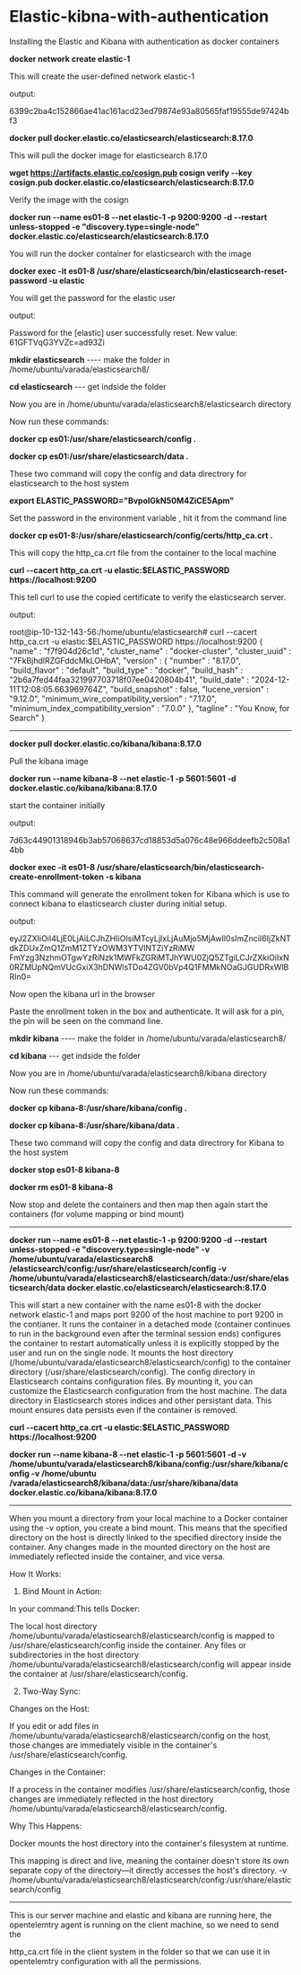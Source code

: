 # Elastic-kibna-with-authentication
Installing the Elastic and Kibana with authentication as docker containers


**docker network create elastic-1**  

This will create the user-defined network elastic-1

output:

6399c2ba4c152866ae41ac161acd23ed79874e93a80565faf19555de97424bf3



**docker pull docker.elastic.co/elasticsearch/elasticsearch:8.17.0**

This will pull the docker image for elasticsearch 8.17.0



**wget https://artifacts.elastic.co/cosign.pub
cosign verify --key cosign.pub docker.elastic.co/elasticsearch/elasticsearch:8.17.0**

Verify the image with the cosign



**docker run --name es01-8 --net elastic-1 -p 9200:9200 -d --restart unless-stopped -e "discovery.type=single-node" docker.elastic.co/elasticsearch/elasticsearch:8.17.0**

You will run the docker container for elasticsearch with the image 


**docker exec -it es01-8 /usr/share/elasticsearch/bin/elasticsearch-reset-password -u elastic**

You will get the password for the elastic user

output:

Password for the [elastic] user successfully reset.
New value: 61GFTVqG3YVZc=ad93Zi





**mkdir elasticsearch** ---- make the folder in  /home/ubuntu/varada/elasticsearch8/

**cd elasticsearch** --- get indside the folder

Now you are in /home/ubuntu/varada/elasticsearch8/elasticsearch directory

Now run these commands:
 
**docker cp es01:/usr/share/elasticsearch/config .**

**docker cp es01:/usr/share/elasticsearch/data .**


These two command will copy the config and data directrory for elasticsearch to the host system


**export ELASTIC_PASSWORD="BvpoIGkN50M4ZiCE5Apm"**

Set the password in the environment variable , hit it from the command line


**docker cp es01-8:/usr/share/elasticsearch/config/certs/http_ca.crt .**


This will copy the http_ca.crt file from the container to the local machine


**curl --cacert http_ca.crt -u elastic:$ELASTIC_PASSWORD https://localhost:9200**


This tell curl to use the copied certificate to verify the elasticsearch server.


output:

root@ip-10-132-143-56:/home/ubuntu/elasticsearch# curl --cacert http_ca.crt -u elastic:$ELASTIC_PASSWORD https://localhost:9200
{
  "name" : "f7f904d26c1d",
  "cluster_name" : "docker-cluster",
  "cluster_uuid" : "7FkBjhdlRZGFddcMkLOHbA",
  "version" : {
    "number" : "8.17.0",
    "build_flavor" : "default",
    "build_type" : "docker",
    "build_hash" : "2b6a7fed44faa321997703718f07ee0420804b41",
    "build_date" : "2024-12-11T12:08:05.663969764Z",
    "build_snapshot" : false,
    "lucene_version" : "9.12.0",
    "minimum_wire_compatibility_version" : "7.17.0",
    "minimum_index_compatibility_version" : "7.0.0"
  },
  "tagline" : "You Know, for Search"
}




------------------------------------------------------------------------

**docker pull docker.elastic.co/kibana/kibana:8.17.0**

Pull the kibana image 

**docker run --name kibana-8 --net elastic-1 -p 5601:5601 -d docker.elastic.co/kibana/kibana:8.17.0**

start the container initially

output:

7d63c44901318946b3ab57068637cd18853d5a076c48e966ddeefb2c508a14bb


**docker exec -it es01-8 /usr/share/elasticsearch/bin/elasticsearch-create-enrollment-token -s kibana**

This command will generate the enrollment token for Kibana which is use to connect kibana to elasticsearch cluster during initial setup.

output:

eyJ2ZXIiOiI4LjE0LjAiLCJhZHIiOlsiMTcyLjIxLjAuMjo5MjAwIl0sImZnciI6IjZkNTdkZDUxZmQ1ZmM1ZTYzOWM3YTVlNTZiYzRiMW
FmYzg3NzhmOTgwYzRiNzk1MWFkZGRiMTJhYWU0ZjQ5ZTgiLCJrZXkiOiIxN0RZMUpNQmVUcGxiX3hDNWlsTDo4ZGV0bVp4Q1FMMkNOaGJGUDRxWlBRIn0=

Now open the kibana url in the browser

Paste the enrollment token in the box and authenticate. It will ask for a pin, the pin will be seen on the command line.



**mkdir kibana** ---- make the folder in  /home/ubuntu/varada/elasticsearch8/

**cd kibana** --- get indside the folder

Now you are in /home/ubuntu/varada/elasticsearch8/kibana directory

Now run these commands:


**docker cp kibana-8:/usr/share/kibana/config .** 

**docker cp kibana-8:/usr/share/kibana/data .**


These two command will copy the config and data directrory for Kibana to the host system


**docker stop es01-8 kibana-8**

**docker rm es01-8 kibana-8**    


Now stop and delete the containers and then map then again start the containers (for volume mapping or bind mount)

--------------------------------------------------------------------------------------

**docker run --name es01-8 --net elastic-1 -p 9200:9200 -d --restart unless-stopped -e "discovery.type=single-node" -v /home/ubuntu/varada/elasticsearch8
/elasticsearch/config:/usr/share/elasticsearch/config -v /home/ubuntu/varada/elasticsearch8/elasticsearch/data:/usr/share/elasticsearch/data 
docker.elastic.co/elasticsearch/elasticsearch:8.17.0**

This will start a new container with the name es01-8  with the docker network elastic-1 and maps port 9200 of the host machine to port 9200 in the contianer. It runs the container in a detached mode (container continues to run in the background even after the terminal session ends) configures the container to restart automatically unless it is explicitly stopped by the user and run on the single node. 
It mounts the host directory (/home/ubuntu/varada/elasticsearch8/elasticsearch/config) to the container directory (/usr/share/elasticsearch/config). The config directory in Elasticsearch contains configuration files. By mounting it, you can customize the Elasticsearch configuration from the host machine.
The data directory in Elasticsearch stores indices and other persistant data. This mount ensures data persists even if the container is removed.



**curl --cacert http_ca.crt -u elastic:$ELASTIC_PASSWORD https://localhost:9200**



**docker run --name kibana-8 --net elastic-1 -p 5601:5601 -d -v /home/ubuntu/varada/elasticsearch8/kibana/config:/usr/share/kibana/config -v /home/ubuntu
/varada/elasticsearch8/kibana/data:/usr/share/kibana/data docker.elastic.co/kibana/kibana:8.17.0**

-----------------------------------------------------------------------------------------------------------------------------------------------------------

When you mount a directory from your local machine to a Docker container using the -v option, you create a bind mount. This means that the specified directory on the host is directly linked to the specified directory inside the container. Any changes made in the mounted directory on the host are immediately reflected inside the container, and vice versa.


How It Works:

1. Bind Mount in Action:
   
In your command:This tells Docker:

The local host directory /home/ubuntu/varada/elasticsearch8/elasticsearch/config is mapped to /usr/share/elasticsearch/config inside the container.
Any files or subdirectories in the host directory /home/ubuntu/varada/elasticsearch8/elasticsearch/config will appear inside the container at /usr/share/elasticsearch/config.


2. Two-Way Sync:
   
Changes on the Host:

If you edit or add files in /home/ubuntu/varada/elasticsearch8/elasticsearch/config on the host, those changes are immediately visible in the container's /usr/share/elasticsearch/config.


Changes in the Container:

If a process in the container modifies /usr/share/elasticsearch/config, those changes are immediately reflected in the host directory /home/ubuntu/varada/elasticsearch8/elasticsearch/config.

Why This Happens:

Docker mounts the host directory into the container's filesystem at runtime.

This mapping is direct and live, meaning the container doesn't store its own separate copy of the directory—it directly accesses the host's directory.
   -v /home/ubuntu/varada/elasticsearch8/elasticsearch/config:/usr/share/elasticsearch/config

-------------------------------------------------------------------------------------------------------------------------------------------------------------


This is our server machine and elastic and kibana are running here,  the opentelemtry agent is running on the client machine, so we need to send the 

http_ca.crt   file in the client system in the folder so that we can use it in opentelemtry configuration with all the permissions.









